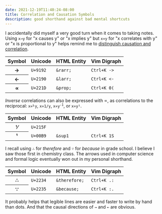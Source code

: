 ```yaml
---
date: 2021-12-19T11:40:24-08:00
title: Correlation and Causation Symbols
description: good shorthand against bad mental shortcuts
---
```


I accidentally did myself a very good turn when it comes to taking notes.  Using `x→y` for "x causes y" or "x implies y" but `x∝y` for "x correlates with y" or "x is proportional to y" helps remind me to [distinguish causation and correlation](https://en.wikipedia.org/wiki/Correlation_does_not_imply_causation).

<table>
<thead>
  <tr>
    <th>Symbol</th>
    <th>Unicode</th>
    <th>HTML Entity</th>
    <th>Vim Digraph</th>
  </tr>
</thead>
<tbody>
  <tr>
    <th>→</th>
    <td><code>U+9192</code></td>
    <td><code>&amp;rarr;</code></td>
    <td><code>Ctrl+K -></code></td>
  </tr>
  <tr>
    <th>←</th>
    <td><code>U+2190</code></td>
    <td><code>&amp;larr;</code></td>
    <td><code>Ctrl+K <-</code></td>
  </tr>
  <tr>
    <th>∝</th>
    <td><code>U+221D</code></td>
    <td><code>&amp;prop;</code></td>
    <td><code>Ctrl+K 0(</code></td>
  </tr>
</tbody>
</table>

_Inverse_ correlations can also be expressed with &prop;, as correlations to the reciprocal: `x∝⅟y`, `x∝1/y`, <code>x∝y<sup>-1</sup></code>, or `x∝y¹`.

<table>
<thead>
  <tr>
    <th>Symbol</th>
    <th>Unicode</th>
    <th>HTML Entity</th>
    <th>Vim Digraph</th>
  </tr>
</thead>
<tbody>
  <tr>
    <th>⅟</th>
    <td><code>U+215F</code></td>
    <td></td>
    <td></td>
  </tr>
  <tr>
    <th>¹</th>
    <td><code>U+00B9</code></td>
    <td><code>&amp;sup1</code></td>
    <td><code>Ctrl+K 1S</code></td>
  </tr>
</tbody>
</table>

I recall using `∴` for _therefore_ and `∵` for _because_ in grade school.  I believe I saw those first in chemistry class.  The arrows used in computer science and formal logic eventually won out in my personal shorthand.

<table>
<thead>
  <tr>
    <th>Symbol</th>
    <th>Unicode</th>
    <th>HTML Entity</th>
    <th>Vim Digraph</th>
  </tr>
</thead>
<tbody>
  <tr>
    <th>∴</th>
    <td><code>U+2234</code></td>
    <td><code>&amp;therefore;</code></td>
    <td><code>Ctrl+K .:</code></td>
  </tr>
  <tr>
    <th>∵</th>
    <td><code>U+2235</code></td>
    <td><code>&amp;because;</code></td>
    <td><code>Ctrl+K :.</code></td>
  </tr>
</tbody>
</table>

It probably helps that legible lines are easier and faster to write by hand than dots.  And that the causal directions of `→` and `←` are obvious.
